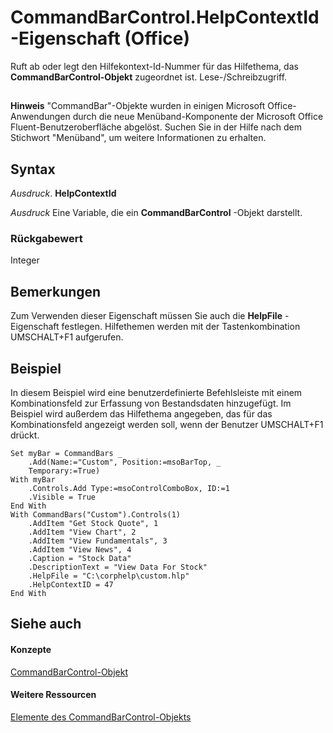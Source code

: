 
# CommandBarControl.HelpContextId-Eigenschaft (Office)

Ruft ab oder legt den Hilfekontext-Id-Nummer für das Hilfethema, das  **CommandBarControl-Objekt** zugeordnet ist. Lese-/Schreibzugriff.


## 


 **Hinweis**  "CommandBar"-Objekte wurden in einigen Microsoft Office-Anwendungen durch die neue Menüband-Komponente der Microsoft Office Fluent-Benutzeroberfläche abgelöst. Suchen Sie in der Hilfe nach dem Stichwort "Menüband", um weitere Informationen zu erhalten.


## Syntax

 _Ausdruck_. **HelpContextId**

 _Ausdruck_ Eine Variable, die ein **CommandBarControl** -Objekt darstellt.


### Rückgabewert

Integer


## Bemerkungen

Zum Verwenden dieser Eigenschaft müssen Sie auch die  **HelpFile** -Eigenschaft festlegen. Hilfethemen werden mit der Tastenkombination UMSCHALT+F1 aufgerufen.


## Beispiel

In diesem Beispiel wird eine benutzerdefinierte Befehlsleiste mit einem Kombinationsfeld zur Erfassung von Bestandsdaten hinzugefügt. Im Beispiel wird außerdem das Hilfethema angegeben, das für das Kombinationsfeld angezeigt werden soll, wenn der Benutzer UMSCHALT+F1 drückt.


```
Set myBar = CommandBars _ 
    .Add(Name:="Custom", Position:=msoBarTop, _ 
    Temporary:=True) 
With myBar 
    .Controls.Add Type:=msoControlComboBox, ID:=1 
    .Visible = True  
End With 
With CommandBars("Custom").Controls(1) 
    .AddItem "Get Stock Quote", 1 
    .AddItem "View Chart", 2 
    .AddItem "View Fundamentals", 3 
    .AddItem "View News", 4 
    .Caption = "Stock Data" 
    .DescriptionText = "View Data For Stock" 
    .HelpFile = "C:\corphelp\custom.hlp" 
    .HelpContextID = 47 
End With
```


## Siehe auch


#### Konzepte


[CommandBarControl-Objekt](b104ec00-beeb-a927-4b7b-108f4e3164f5.md)
#### Weitere Ressourcen


[Elemente des CommandBarControl-Objekts](http://msdn.microsoft.com/library/1d2360e4-7511-a3a4-9959-2f7c8282bf99%28Office.15%29.aspx)